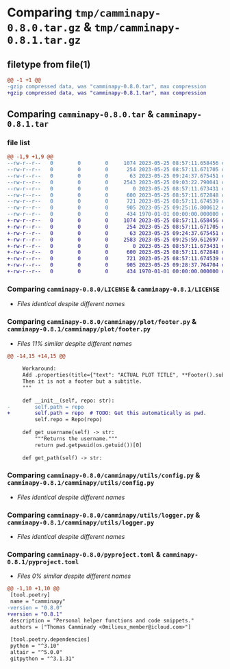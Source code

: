 # Comparing `tmp/camminapy-0.8.0.tar.gz` & `tmp/camminapy-0.8.1.tar.gz`

## filetype from file(1)

```diff
@@ -1 +1 @@
-gzip compressed data, was "camminapy-0.8.0.tar", max compression
+gzip compressed data, was "camminapy-0.8.1.tar", max compression
```

## Comparing `camminapy-0.8.0.tar` & `camminapy-0.8.1.tar`

### file list

```diff
@@ -1,9 +1,9 @@
--rw-r--r--   0        0        0     1074 2023-05-25 08:57:11.658456 camminapy-0.8.0/LICENSE
--rw-r--r--   0        0        0      254 2023-05-25 08:57:11.671705 camminapy-0.8.0/camminapy/__init__.py
--rw-r--r--   0        0        0       63 2023-05-25 09:24:37.675451 camminapy-0.8.0/camminapy/plot/__init__.py
--rw-r--r--   0        0        0     2543 2023-05-25 09:03:22.790041 camminapy-0.8.0/camminapy/plot/footer.py
--rw-r--r--   0        0        0        0 2023-05-25 08:57:11.673431 camminapy-0.8.0/camminapy/utils/__init__.py
--rw-r--r--   0        0        0      600 2023-05-25 08:57:11.672848 camminapy-0.8.0/camminapy/utils/config.py
--rw-r--r--   0        0        0      721 2023-05-25 08:57:11.674539 camminapy-0.8.0/camminapy/utils/logger.py
--rw-r--r--   0        0        0      905 2023-05-25 09:25:16.800612 camminapy-0.8.0/pyproject.toml
--rw-r--r--   0        0        0      434 1970-01-01 00:00:00.000000 camminapy-0.8.0/PKG-INFO
+-rw-r--r--   0        0        0     1074 2023-05-25 08:57:11.658456 camminapy-0.8.1/LICENSE
+-rw-r--r--   0        0        0      254 2023-05-25 08:57:11.671705 camminapy-0.8.1/camminapy/__init__.py
+-rw-r--r--   0        0        0       63 2023-05-25 09:24:37.675451 camminapy-0.8.1/camminapy/plot/__init__.py
+-rw-r--r--   0        0        0     2583 2023-05-25 09:25:59.612697 camminapy-0.8.1/camminapy/plot/footer.py
+-rw-r--r--   0        0        0        0 2023-05-25 08:57:11.673431 camminapy-0.8.1/camminapy/utils/__init__.py
+-rw-r--r--   0        0        0      600 2023-05-25 08:57:11.672848 camminapy-0.8.1/camminapy/utils/config.py
+-rw-r--r--   0        0        0      721 2023-05-25 08:57:11.674539 camminapy-0.8.1/camminapy/utils/logger.py
+-rw-r--r--   0        0        0      905 2023-05-25 09:28:37.764704 camminapy-0.8.1/pyproject.toml
+-rw-r--r--   0        0        0      434 1970-01-01 00:00:00.000000 camminapy-0.8.1/PKG-INFO
```

### Comparing `camminapy-0.8.0/LICENSE` & `camminapy-0.8.1/LICENSE`

 * *Files identical despite different names*

### Comparing `camminapy-0.8.0/camminapy/plot/footer.py` & `camminapy-0.8.1/camminapy/plot/footer.py`

 * *Files 11% similar despite different names*

```diff
@@ -14,15 +14,15 @@
 
     Workaround:
     Add .properties(title={"text": "ACTUAL PLOT TITLE", **Footer().subtitle()})
     Then it is not a footer but a subtitle.
     """
 
     def __init__(self, repo: str):
-        self.path = repo
+        self.path = repo  # TODO: Get this automatically as pwd.
         self.repo = Repo(repo)
 
     def get_username(self) -> str:
         """Returns the username."""
         return pwd.getpwuid(os.getuid())[0]
 
     def get_path(self) -> str:
```

### Comparing `camminapy-0.8.0/camminapy/utils/config.py` & `camminapy-0.8.1/camminapy/utils/config.py`

 * *Files identical despite different names*

### Comparing `camminapy-0.8.0/camminapy/utils/logger.py` & `camminapy-0.8.1/camminapy/utils/logger.py`

 * *Files identical despite different names*

### Comparing `camminapy-0.8.0/pyproject.toml` & `camminapy-0.8.1/pyproject.toml`

 * *Files 0% similar despite different names*

```diff
@@ -1,10 +1,10 @@
 [tool.poetry]
 name = "camminapy"
-version = "0.8.0"
+version = "0.8.1"
 description = "Personal helper functions and code snippets."
 authors = ["Thomas Camminady <0milieux_member@icloud.com>"]
 
 [tool.poetry.dependencies]
 python = "^3.10"
 altair = "^5.0.0"
 gitpython = "^3.1.31"
```

